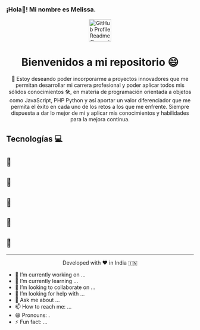 ### ¡Hola👋! Mi nombre es Melissa.

<p align="center">
  <img alt="GitHub Profile Readme Generator" src="./src/images/mdg.png" width="60" />
</p>
<h1 align="center">
  Bienvenidos a mi repositorio 😄
</h1>
 
<p  align="center"  Soy Diplomada Universitaria en Oceanografía (Estudios de los Oceanos). Actualmente 🔭, me dedico al Desarrollo Web como Full Stack Developer ya que me apasiona la programación y el Desarrollo ❤️. En definitiva, todo lo que tenga que ver con el mundo Tecnoligico 💻 🚀.</p>

<p align="center" >🌟 Estoy deseando poder incorporarme a proyectos innovadores que me permitan desarrollar mi carrera profesional y poder aplicar todos mis sólidos conocimientos 🛠️,  en materia de programación orientada a objetos como JavaScript, PHP Python y así aportar un valor diferenciador que me permita el èxito en cada uno de los retos a los que me enfrente. Siempre dispuesta a dar lo mejor de mi y aplicar mis conocimientos y habilidades para la mejora continua.</p>

## Tecnologías  💻 




## 🧐 
## 
##
## 🍰
## 🙇 
## 🙇 
## 🙏

<hr>
<p align="center">
Developed with ❤️ in India 🇮🇳 
</p>


- 🔭 I’m currently working on ...
- 🌱 I’m currently learning ...
- 👯 I’m looking to collaborate on ...
- 🤔 I’m looking for help with ...
- 💬 Ask me about ...
- 📫 How to reach me: ...
- 😄 Pronouns: .
- ⚡ Fun fact: ...
